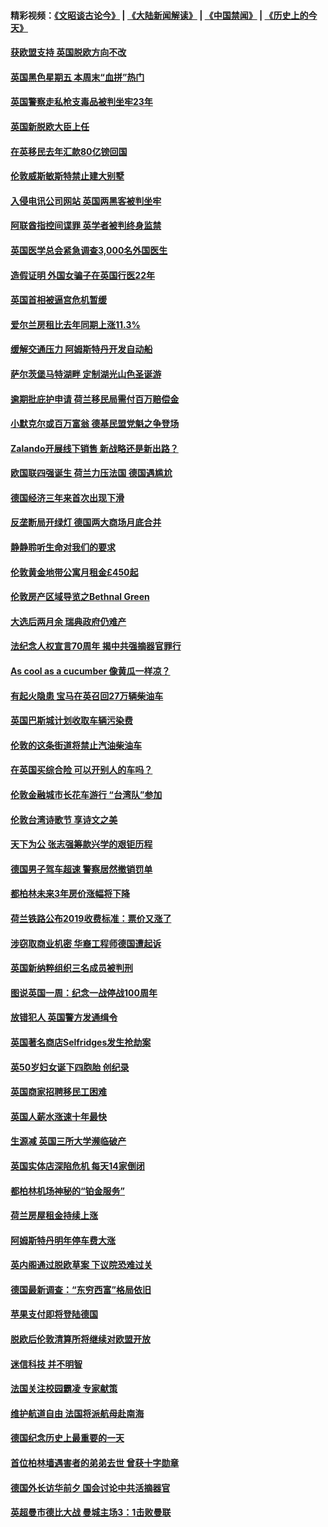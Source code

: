 #### 精彩视频：[《文昭谈古论今》](https://github.com/gfw-breaker/wenzhao/blob/master/README.md?t=11230335) | [《大陆新闻解读》](https://github.com/gfw-breaker/ntdtv-comedy/blob/master/README.md?t=11230335) | [《中国禁闻》](https://github.com/gfw-breaker/ntdtv-news/blob/master/README.md?t=11230335) | [《历史上的今天》](https://github.com/gfw-breaker/today-in-history/blob/master/README.md?t=11230335) 

#### [获欧盟支持 英国脱欧方向不改](../pages/nsc974/n10868925.md?t=11230335) 

#### [英国黑色星期五 本周末“血拼”热门](../pages/nsc974/n10869011.md?t=11230335) 

#### [英国警察走私枪支毒品被判坐牢23年](../pages/nsc974/n10869001.md?t=11230335) 

#### [英国新脱欧大臣上任](../pages/nsc974/n10868995.md?t=11230335) 

#### [在英移民去年汇款80亿镑回国](../pages/nsc974/n10868991.md?t=11230335) 

#### [伦敦威斯敏斯特禁止建大别墅](../pages/nsc974/n10868984.md?t=11230335) 

#### [入侵电讯公司网站 英国两黑客被判坐牢](../pages/nsc974/n10868975.md?t=11230335) 

#### [阿联酋指控间谍罪 英学者被判终身监禁](../pages/nsc974/n10868962.md?t=11230335) 

#### [英国医学总会紧急调查3,000名外国医生](../pages/nsc974/n10868955.md?t=11230335) 

#### [造假证明 外国女骗子在英国行医22年](../pages/nsc974/n10868930.md?t=11230335) 

#### [英国首相被逼宫危机暂缓](../pages/nsc974/n10868928.md?t=11230335) 

#### [爱尔兰房租比去年同期上涨11.3%](../pages/nsc974/n10868324.md?t=11230335) 

#### [缓解交通压力 阿姆斯特丹开发自动船](../pages/nsc974/n10868300.md?t=11230335) 

#### [萨尔茨堡马特湖畔 定制湖光山色圣诞游](../pages/nsc974/n10866159.md?t=11230335) 

#### [逾期批庇护申请 荷兰移民局需付百万赔偿金](../pages/nsc974/n10865847.md?t=11230335) 

#### [小默克尔或百万富翁 德基民盟党魁之争登场](../pages/nsc974/n10865739.md?t=11230335) 

#### [Zalando开展线下销售 新战略还是新出路？](../pages/nsc974/n10866031.md?t=11230335) 

#### [欧国联四强诞生 荷兰力压法国 德国遇尴尬](../pages/nsc974/n10865510.md?t=11230335) 

#### [德国经济三年来首次出现下滑](../pages/nsc974/n10864011.md?t=11230335) 

#### [反垄断局开绿灯 德国两大商场月底合并](../pages/nsc974/n10864060.md?t=11230335) 

#### [静静聆听生命对我们的要求](../pages/nsc974/n10863738.md?t=11230335) 

#### [伦敦黄金地带公寓月租金£450起](../pages/nsc974/n10861788.md?t=11230335) 

#### [伦敦房产区域导览之Bethnal Green](../pages/nsc974/n10862184.md?t=11230335) 

#### [大选后两月余 瑞典政府仍难产](../pages/nsc974/n10861579.md?t=11230335) 

#### [法纪念人权宣言70周年 揭中共强摘器官罪行](../pages/nsc974/n10860106.md?t=11230335) 

#### [As cool as a cucumber 像黄瓜一样凉？](../pages/nsc974/n10859489.md?t=11230335) 

#### [有起火隐患 宝马在英召回27万辆柴油车](../pages/nsc974/n10859484.md?t=11230335) 

#### [英国巴斯城计划收取车辆污染费](../pages/nsc974/n10859479.md?t=11230335) 

#### [伦敦的这条街道将禁止汽油柴油车](../pages/nsc974/n10859470.md?t=11230335) 

#### [在英国买综合险 可以开别人的车吗？](../pages/nsc974/n10859464.md?t=11230335) 

#### [伦敦金融城市长花车游行 “台湾队”参加](../pages/nsc974/n10858774.md?t=11230335) 

#### [伦敦台湾诗歌节 享诗文之美](../pages/nsc974/n10858757.md?t=11230335) 

#### [天下为公 张志强筹款兴学的艰钜历程](../pages/nsc974/n10858732.md?t=11230335) 

#### [德国男子驾车超速 警察居然撤销罚单](../pages/nsc974/n10856259.md?t=11230335) 

#### [都柏林未来3年房价涨幅将下降](../pages/nsc974/n10856230.md?t=11230335) 

#### [荷兰铁路公布2019收费标准：票价又涨了](../pages/nsc974/n10856218.md?t=11230335) 

#### [涉窃取商业机密 华裔工程师德国遭起诉](../pages/nsc974/n10854819.md?t=11230335) 

#### [英国新纳粹组织三名成员被判刑](../pages/nsc974/n10854209.md?t=11230335) 

#### [图说英国一周：纪念一战停战100周年](../pages/nsc974/n10854258.md?t=11230335) 

#### [放错犯人 英国警方发通缉令](../pages/nsc974/n10854253.md?t=11230335) 

#### [英国著名商店Selfridges发生抢劫案](../pages/nsc974/n10854242.md?t=11230335) 

#### [英50岁妇女诞下四胞胎 创纪录](../pages/nsc974/n10854237.md?t=11230335) 

#### [英国商家招聘移民工困难](../pages/nsc974/n10854233.md?t=11230335) 

#### [英国人薪水涨速十年最快](../pages/nsc974/n10854228.md?t=11230335) 

#### [生源减 英国三所大学濒临破产](../pages/nsc974/n10854219.md?t=11230335) 

#### [英国实体店深陷危机 每天14家倒闭](../pages/nsc974/n10854195.md?t=11230335) 

#### [都柏林机场神秘的“铂金服务”](../pages/nsc974/n10853840.md?t=11230335) 

#### [荷兰房屋租金持续上涨](../pages/nsc974/n10853784.md?t=11230335) 

#### [阿姆斯特丹明年停车费大涨](../pages/nsc974/n10853736.md?t=11230335) 

#### [英内阁通过脱欧草案 下议院恐难过关](../pages/nsc974/n10852462.md?t=11230335) 

#### [德国最新调查：“东穷西富”格局依旧](../pages/nsc974/n10852268.md?t=11230335) 

#### [苹果支付即将登陆德国](../pages/nsc974/n10852246.md?t=11230335) 

#### [脱欧后伦敦清算所将继续对欧盟开放](../pages/nsc974/n10852082.md?t=11230335) 

#### [迷信科技 并不明智](../pages/nsc974/n10851197.md?t=11230335) 

#### [法国关注校园霸凌 专家献策](../pages/nsc974/n10851199.md?t=11230335) 

#### [维护航道自由 法国将派航母赴南海](../pages/nsc974/n10851001.md?t=11230335) 

#### [德国纪念历史上最重要的一天](../pages/nsc974/n10849304.md?t=11230335) 

#### [首位柏林墙遇害者的弟弟去世 曾获十字勋章](../pages/nsc974/n10849268.md?t=11230335) 

#### [德国外长访华前夕 国会讨论中共活摘器官](../pages/nsc974/n10848903.md?t=11230335) 

#### [英超曼市德比大战 曼城主场3：1击败曼联](../pages/nsc974/n10848899.md?t=11230335) 


